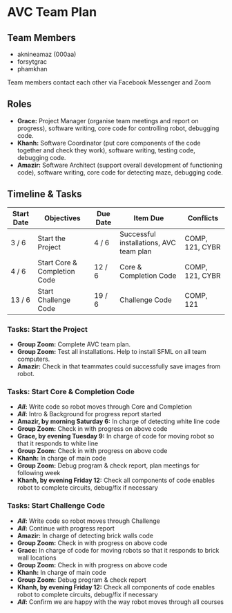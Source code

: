 # AVC Team Plan

## Team Members

* aknineamaz (000aa)
* forsytgrac
* phamkhan

Team members contact each other via Facebook Messenger and Zoom

## Roles

* **Grace:** Project Manager (organise team meetings and report on progress), software writing, core code for controlling robot, debugging code.
* **Khanh:** Software Coordinator (put core components of the code together and check they work), software writing, testing code, debugging code.
* **Amazir:** Software Architect (support overall development of functioning code), software writing, core code for detecting maze, debugging code.

## Timeline & Tasks

Start Date | Objectives | Due Date | Item Due | Conflicts
---------- | ---------- | -------- | -------- | ---------
3 / 6 | Start the Project | 4 / 6 | Successful installations, AVC team plan | COMP, 121, CYBR
4 / 6 | Start Core & Completion Code | 12 / 6 | Core & Completion Code | COMP, 121, CYBR
13 / 6 | Start Challenge Code | 19 / 6 | Challenge Code | COMP, 121

### Tasks: Start the Project

* **Group Zoom:** Complete AVC team plan.
* **Group Zoom:** Test all installations. Help to install SFML on all team computers.
* **Amazir:** Check in that teammates could successfully save images from robot.

### Tasks: Start Core & Completion Code

* **_All_:** Write code so robot moves through Core and Completion
* **_All_:** Intro & Background for progress report started 
* **Amazir, by morning Saturday 6:** In charge of detecting white line code
* **Group Zoom:** Check in with progress on above code
* **Grace, by evening Tuesday 9:** In charge of code for moving robot so that it responds to white line
* **Group Zoom:** Check in with progress on above code
* **Khanh:** In charge of main code
* **Group Zoom:** Debug program & check report, plan meetings for following week
* **Khanh, by evening Friday 12:** Check all components of code enables robot to complete circuits, debug/fix if necessary

### Tasks: Start Challenge Code

* **_All_:** Write code so robot moves through Challenge
* **_All_:** Continue with progress report
* **Amazir:** In charge of detecting brick walls code
* **Group Zoom:** Check in with progress on above code
* **Grace:** In charge of code for moving robots so that it responds to brick wall locations
* **Group Zoom:** Check in with progress on above code
* **Khanh:** In charge of main code
* **Group Zoom:** Debug program & check report
* **Khanh, by evening Friday 12:** Check all components of code enables robot to complete circuits, debug/fix if necessary
* **_All_:** Confirm we are happy with the way robot moves through all courses
